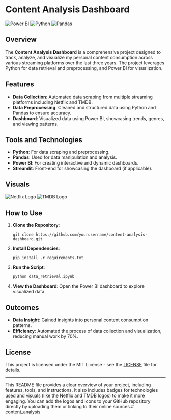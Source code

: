 

# Content Analysis Dashboard

![Power BI](https://img.shields.io/badge/Power_BI-%23323330.svg?style=for-the-badge&logo=powerbi&logoColor=%23F7DF1E)
![Python](https://img.shields.io/badge/Python-3776AB?style=for-the-badge&logo=python&logoColor=white)
![Pandas](https://img.shields.io/badge/Pandas-%23150458.svg?style=for-the-badge&logo=pandas&logoColor=white)

## Overview
The **Content Analysis Dashboard** is a comprehensive project designed to track, analyze, and visualize my personal content consumption across various streaming platforms over the last three years. The project leverages Python for data retrieval and preprocessing, and Power BI for visualization.

## Features
- **Data Collection**: Automated data scraping from multiple streaming platforms including Netflix and TMDB.
- **Data Preprocessing**: Cleaned and structured data using Python and Pandas to ensure accuracy.
- **Dashboard**: Visualized data using Power BI, showcasing trends, genres, and viewing patterns.

## Tools and Technologies
- **Python**: For data scraping and preprocessing.
- **Pandas**: Used for data manipulation and analysis.
- **Power BI**: For creating interactive and dynamic dashboards.
- **Streamlit**: Front-end for showcasing the dashboard (if applicable).

## Visuals
![Netflix Logo](https://upload.wikimedia.org/wikipedia/commons/0/08/Netflix_2015_logo.svg)
![TMDB Logo](https://www.themoviedb.org/assets/2/v4/logos/268x0-powered-by-square-blue-dark-2b4e04b1d262cb992b6650fe3a633145a36c917ff22a35d1db0e46c4c381c21d.png)

## How to Use
1. **Clone the Repository**:
   ```
   git clone https://github.com/yourusername/content-analysis-dashboard.git
   ```
2. **Install Dependencies**:
   ```
   pip install -r requirements.txt
   ```
3. **Run the Script**:
   ```
   python data_retrieval.ipynb
   ```
4. **View the Dashboard**:
   Open the Power BI dashboard to explore visualized data.

## Outcomes
- **Data Insight**: Gained insights into personal content consumption patterns.
- **Efficiency**: Automated the process of data collection and visualization, reducing manual work by 70%.

## License
This project is licensed under the MIT License - see the [LICENSE](LICENSE) file for details.

---

This README file provides a clear overview of your project, including features, tools, and instructions. It also includes badges for technologies used and visuals (like the Netflix and TMDB logos) to make it more engaging. You can add the logos and icons to your GitHub repository directly by uploading them or linking to their online sources.# content_analysis